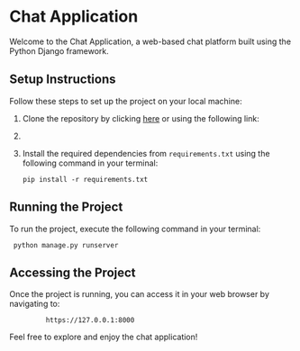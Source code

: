 # Chat Application

Welcome to the Chat Application, a web-based chat platform built using the Python Django framework.

## Setup Instructions

Follow these steps to set up the project on your local machine:


1. Clone the repository by clicking [here](https://github.com/kibetamos/Chat_app/tree/main) or using the following link:
2. 

3. Install the required dependencies from `requirements.txt` using the following command in your terminal:

   
       pip install -r requirements.txt

## Running the Project


To run the project, execute the following command in your terminal:

     python manage.py runserver

## Accessing the Project


Once the project is running, you can access it in your web browser by navigating to:

             https://127.0.0.1:8000

Feel free to explore and enjoy the chat application!
